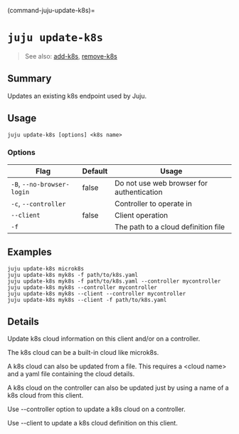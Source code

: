 (command-juju-update-k8s)=
# `juju update-k8s`
> See also: [add-k8s](#add-k8s), [remove-k8s](#remove-k8s)

## Summary
Updates an existing k8s endpoint used by Juju.

## Usage
```juju update-k8s [options] <k8s name>```

### Options
| Flag | Default | Usage |
| --- | --- | --- |
| `-B`, `--no-browser-login` | false | Do not use web browser for authentication |
| `-c`, `--controller` |  | Controller to operate in |
| `--client` | false | Client operation |
| `-f` |  | The path to a cloud definition file |

## Examples

    juju update-k8s microk8s
    juju update-k8s myk8s -f path/to/k8s.yaml
    juju update-k8s myk8s -f path/to/k8s.yaml --controller mycontroller
    juju update-k8s myk8s --controller mycontroller
    juju update-k8s myk8s --client --controller mycontroller
    juju update-k8s myk8s --client -f path/to/k8s.yaml


## Details

Update k8s cloud information on this client and/or on a controller.

The k8s cloud can be a built-in cloud like microk8s.

A k8s cloud can also be updated from a file. This requires a &lt;cloud name&gt; and
a yaml file containing the cloud details.

A k8s cloud on the controller can also be updated just by using a name of a k8s cloud
from this client.

Use --controller option to update a k8s cloud on a controller.

Use --client to update a k8s cloud definition on this client.